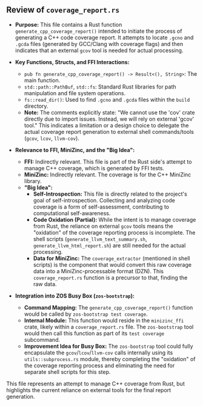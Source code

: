 ## Review of `coverage_report.rs`

*   **Purpose:** This file contains a Rust function `generate_cpp_coverage_report()` intended to initiate the process of generating a C++ code coverage report. It attempts to locate `.gcno` and `.gcda` files (generated by GCC/Clang with coverage flags) and then indicates that an external `gcov` tool is needed for actual processing.
*   **Key Functions, Structs, and FFI Interactions:**
    *   `pub fn generate_cpp_coverage_report() -> Result<(), String>`: The main function.
    *   `std::path::PathBuf`, `std::fs`: Standard Rust libraries for path manipulation and file system operations.
    *   `fs::read_dir()`: Used to find `.gcno` and `.gcda` files within the `build` directory.
    *   **Note:** The comments explicitly state: "We cannot use the 'cov' crate directly due to import issues. Instead, we will rely on external 'gcov' tool." This indicates a limitation or a design choice to delegate the actual coverage report generation to external shell commands/tools (`gcov`, `lcov`, `llvm-cov`).
*   **Relevance to FFI, MiniZinc, and the "Big Idea":**
    *   **FFI:** Indirectly relevant. This file is part of the Rust side's attempt to manage C++ coverage, which is generated by FFI tests.
    *   **MiniZinc:** Indirectly relevant. The coverage is for the C++ MiniZinc library.
    *   **"Big Idea":**
        *   **Self-Introspection:** This file is directly related to the project's goal of self-introspection. Collecting and analyzing code coverage is a form of self-assessment, contributing to computational self-awareness.
        *   **Code Oxidation (Partial):** While the intent is to manage coverage from Rust, the reliance on external `gcov` tools means the "oxidation" of the coverage reporting process is incomplete. The shell scripts (`generate_llvm_text_summary.sh`, `generate_llvm_html_report.sh`) are still needed for the actual processing.
        *   **Data for MiniZinc:** The `coverage_extractor` (mentioned in shell scripts) is the component that would convert this raw coverage data into a MiniZinc-processable format (DZN). This `coverage_report.rs` function is a precursor to that, finding the raw data.

*   **Integration into ZOS Busy Box (`zos-bootstrap`):**
    *   **Command Mapping:** The `generate_cpp_coverage_report()` function would be called by `zos-bootstrap test coverage`.
    *   **Internal Module:** This function would reside in the `minizinc_ffi` crate, likely within a `coverage_report.rs` file. The `zos-bootstrap` tool would then call this function as part of its `test coverage` subcommand.
    *   **Improvement Idea for Busy Box:** The `zos-bootstrap` tool could fully encapsulate the `gcov`/`lcov`/`llvm-cov` calls internally using its `utils::subprocess.rs` module, thereby completing the "oxidation" of the coverage reporting process and eliminating the need for separate shell scripts for this step.

This file represents an attempt to manage C++ coverage from Rust, but highlights the current reliance on external tools for the final report generation.
